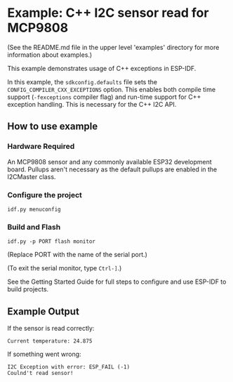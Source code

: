 # Example: C++ I2C sensor read for MCP9808

(See the README.md file in the upper level 'examples' directory for more information about examples.)

This example demonstrates usage of C++ exceptions in ESP-IDF.

In this example, the `sdkconfig.defaults` file sets the `CONFIG_COMPILER_CXX_EXCEPTIONS` option. 
This enables both compile time support (`-fexceptions` compiler flag) and run-time support for C++ exception handling.
This is necessary for the C++ I2C API.

## How to use example

### Hardware Required

An MCP9808 sensor and any commonly available ESP32 development board.
Pullups aren't necessary as the default pullups are enabled in the I2CMaster class.

### Configure the project

```
idf.py menuconfig
```

### Build and Flash

```
idf.py -p PORT flash monitor
```

(Replace PORT with the name of the serial port.)

(To exit the serial monitor, type ``Ctrl-]``.)

See the Getting Started Guide for full steps to configure and use ESP-IDF to build projects.

## Example Output

If the sensor is read correctly:

```
Current temperature: 24.875
```

If something went wrong:
```
I2C Exception with error: ESP_FAIL (-1)
Coulnd't read sensor!
```

